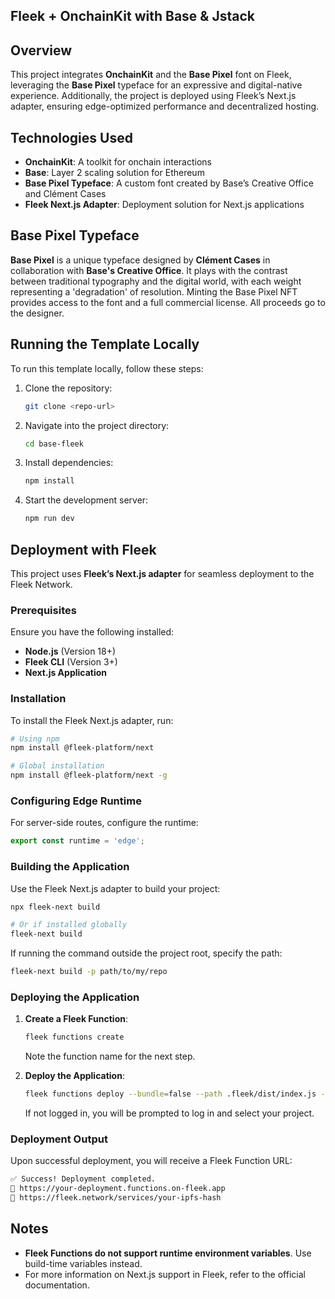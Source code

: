 ## Fleek + OnchainKit with Base & Jstack

## Overview
This project integrates **OnchainKit** and the **Base Pixel** font on Fleek, leveraging the **Base Pixel** typeface for an expressive and digital-native experience. Additionally, the project is deployed using Fleek’s Next.js adapter, ensuring edge-optimized performance and decentralized hosting.

## Technologies Used
- **OnchainKit**: A toolkit for onchain interactions
- **Base**: Layer 2 scaling solution for Ethereum
- **Base Pixel Typeface**: A custom font created by Base’s Creative Office and Clément Cases
- **Fleek Next.js Adapter**: Deployment solution for Next.js applications

## Base Pixel Typeface
**Base Pixel** is a unique typeface designed by **Clément Cases** in collaboration with **Base's Creative Office**. It plays with the contrast between traditional typography and the digital world, with each weight representing a 'degradation' of resolution. Minting the Base Pixel NFT provides access to the font and a full commercial license. All proceeds go to the designer.

## Running the Template Locally
To run this template locally, follow these steps:
1. Clone the repository:
   ```sh
   git clone <repo-url>
   ```
2. Navigate into the project directory:
   ```sh
   cd base-fleek
   ```
3. Install dependencies:
   ```sh
   npm install
   ```
4. Start the development server:
   ```sh
   npm run dev
   ```

## Deployment with Fleek
This project uses **Fleek’s Next.js adapter** for seamless deployment to the Fleek Network.

### Prerequisites
Ensure you have the following installed:
- **Node.js** (Version 18+)
- **Fleek CLI** (Version 3+)
- **Next.js Application**

### Installation
To install the Fleek Next.js adapter, run:
```sh
# Using npm
npm install @fleek-platform/next

# Global installation
npm install @fleek-platform/next -g
```

### Configuring Edge Runtime
For server-side routes, configure the runtime:
```js
export const runtime = 'edge';
```

### Building the Application
Use the Fleek Next.js adapter to build your project:
```sh
npx fleek-next build

# Or if installed globally
fleek-next build
```
If running the command outside the project root, specify the path:
```sh
fleek-next build -p path/to/my/repo
```

### Deploying the Application
1. **Create a Fleek Function**:
   ```sh
   fleek functions create
   ```
   Note the function name for the next step.

2. **Deploy the Application**:
   ```sh
   fleek functions deploy --bundle=false --path .fleek/dist/index.js --assets .fleek/static
   ```
   If not logged in, you will be prompted to log in and select your project.

### Deployment Output
Upon successful deployment, you will receive a Fleek Function URL:
```sh
✅ Success! Deployment completed.
🔗 https://your-deployment.functions.on-fleek.app
🔗 https://fleek.network/services/your-ipfs-hash
```

## Notes
- **Fleek Functions do not support runtime environment variables**. Use build-time variables instead.
- For more information on Next.js support in Fleek, refer to the official documentation.




